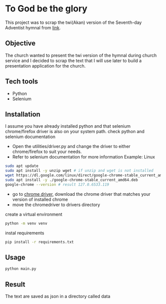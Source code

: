 # To God be the glory

This project was to scrap the twi(Akan) version of the Seventh-day Adventist hymnal from [link](https://www.hymnalaccompanist.com/twi/twinumber.html).

## Objective
The church wanted to present the twi version of the hymnal during church service and I decided to scrap the text that I will use later to build a presentation application for the church.

## Tech tools
- Python
- Selenium

## Installation
I assume you have already installed python and that selenium chrome/firefox driver is also on your system path. check python and selenium documentation

- Open the utilities/driver.py and change the driver to either chrome/firefox to suit your needs.
- Refer to selenium documentation for more information
Example: Linux
```sh
sudo apt update
sudo apt install -y unzip wget # if unzip and wget is not installed
wget https://dl.google.com/linux/direct/google-chrome-stable_current_amd64.deb
sudo apt install -y ./google-chrome-stable_current_amd64.deb
google-chrome --version # result 127.0.6533.119
```
- go to [chrome driver](https://sites.google.com/chromium.org/driver/downloads?authuser=0), download the chrome driver that matches your version of installed chrome
- move the chromedriver to drivers directory

create a virtual environment
```sh
python -m venv venv
```
instal requirements
```sh
pip install -r requirements.txt
```

## Usage
```sh
python main.py
```

## Result
The text are saved as json in a directory called data